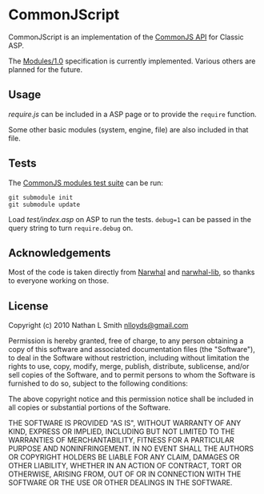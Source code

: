 CommonJScript
=============

CommonJScript is an implementation of the [CommonJS API](http://commonjs.org/) for Classic ASP.

The [Modules/1.0](http://commonjs.org/specs/modules/1.0/) specification is currently implemented. Various others are planned for the future.

Usage
-----

*require.js* can be included in a ASP page or to provide the `require` function.

Some other basic modules (system, engine, file) are also included in that file.

Tests
-----

The [CommonJS modules test suite](http://github.com/commonjs/commonjs/tree/master/tests/modules/1.0) can be run:

    git submodule init
    git submodule update

Load *test/index.asp* on ASP to run the tests. `debug=1` can be passed in the query string to turn `require.debug` on.

Acknowledgements
----------------

Most of the code is taken directly from [Narwhal](http://narwhaljs.org) and [narwhal-lib](http://github.com/kriskowal/narwhal-lib/), so thanks to everyone working on those.

License
-------

Copyright (c) 2010 Nathan L Smith <nlloyds@gmail.com>

Permission is hereby granted, free of charge, to any person obtaining a copy
of this software and associated documentation files (the "Software"), to deal
in the Software without restriction, including without limitation the rights
to use, copy, modify, merge, publish, distribute, sublicense, and/or sell
copies of the Software, and to permit persons to whom the Software is
furnished to do so, subject to the following conditions:

The above copyright notice and this permission notice shall be included in
all copies or substantial portions of the Software.

THE SOFTWARE IS PROVIDED "AS IS", WITHOUT WARRANTY OF ANY KIND, EXPRESS OR
IMPLIED, INCLUDING BUT NOT LIMITED TO THE WARRANTIES OF MERCHANTABILITY,
FITNESS FOR A PARTICULAR PURPOSE AND NONINFRINGEMENT. IN NO EVENT SHALL THE
AUTHORS OR COPYRIGHT HOLDERS BE LIABLE FOR ANY CLAIM, DAMAGES OR OTHER
LIABILITY, WHETHER IN AN ACTION OF CONTRACT, TORT OR OTHERWISE, ARISING FROM,
OUT OF OR IN CONNECTION WITH THE SOFTWARE OR THE USE OR OTHER DEALINGS IN
THE SOFTWARE.
